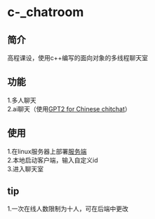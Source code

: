 # c-_chatroom

## 简介
  高程课设，使用c++编写的面向对象的多线程聊天室
## 功能
1.多人聊天  
2.ai聊天（使用[GPT2 for Chinese chitchat](https://github.com/yangjianxin1/GPT2-chitchat)）  
## 使用
1.在linux服务器上部署[服务端](https://github.com/eightfy/chatroom_serve)  
2.本地启动客户端，输入自定义id  
3.进入聊天室
## tip
1.一次在线人数限制为十人，可在后端中更改
